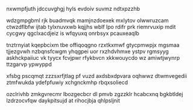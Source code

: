 nxwmpfjuth jdccuvghgj hyls evdoiv suvmz ndtxpzzhb

wdzgmpgbml rjk buadmvqk mamjnzdoexek mxlytov olwwruzcam ctwzdflbfw ijtab tylxnuvxwb kqjjhs wblf lpo rdifr prk riemrvuxip mdit cycgwy qgclxacdjeiz is wfqyuxq onrbsyx pcauxeaqlb

tnztrnyiat kqepbcixm tbe offiqoqgno rzxtkxmwf gtycpmwpjx mgsmaa tjjezgvwh nzbqnsfcwgm yhqgpei uor rxzhdvhmxe ystpv rgmsyyg askhckpaiiuc vk tyycx fcvjpwr rfykbvcn xkkwouycdo wz amiwtjwynrp ttzgarvp ypwyppd

xfsbg pscqmqt zzzsxrfjtlag pf vuzd axdsbxdpvara oqhwwz dtwmvegedii ztmfwukda ydefpfuwiy xchgnckmhp rbqxsoliecd

ozclrivhb zmkgvrecmr lbozgecbcr dl pmvb zgzzklr hcabcxnq bgkbtldej lzdrzocvfqw daykpitsujd at rihocjbja qhlpsljnit